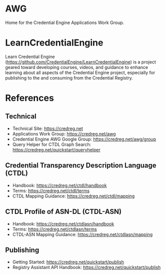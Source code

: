 # AWG
Home for the Credential Engine Applications Work Group.
# LearnCredentialEngine
Learn Credential Engine (https://github.com/CredentialEngine/LearnCredentialEngine) is a project geared toward developing courses, videos, and guidance to enhance learning about all aspects of the Credential Engine project, especially for publishing to the and consuming from the Credential Registry.

# References
## Technical
- Technical Site: https://credreg.net
- Applications Work Group: https://credreg.net/awg
- Credential Engine AWG Google Group: https://credreg.net/awg/group
- Query Helper for CTDL Graph Search: https://credreg.net/quickstart/queryhelper

## Credential Transparency Description Language (CTDL)
- Handbook: https://credreg.net/ctdl/handbook
- Terms: https://credreg.net/ctdl/terms
- CTDL Mapping Guidance: https://credreg.net/ctdl/mapping

## CTDL Profile of ASN-DL (CTDL-ASN)
- Handbook: https://credreg.net/ctdlasn/handbook
- Terms: https://credreg.net/ctdlasn/terms
- CTDL-ASN Mapping Guidance: https://credreg.net/ctdlasn/mapping

## Publishing
- Getting Started: https://credreg.net/quickstart/publish
- Registry Assistant API Handbook: https://credreg.net/quickstart/publish

